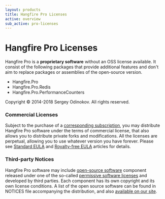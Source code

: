 ```yaml
---
layout: products
title: Hangfire Pro Licenses
active: overview
sub_active: pro-licenses
---
```


<h1 class="page-header">Hangfire Pro Licenses</h1>

Hangfire Pro is a **proprietary software** without an OSS license available. It consist of the following packages that provide additional features and don't aim to replace packages or assemblies of the open-source version.

* Hangfire.Pro
* Hangfire.Pro.Redis
* Hangfire.Pro.PerformanceCounters

Copyright &copy; 2014-2018 Sergey Odinokov. All rights reserved.

### Commercial Licenses

Subject to the purchase of a [corresponding subscription](/pricing/), you may distribute Hangfire Pro software under the terms of commercial license, that also allows you to distribute private forks and modifications. All the licenses are perpetual, allowing you to use whatever version you have forever.
Please see [Standard EULA](/licensing/standard.html) and [Royalty-free EULA](/licensing/royalty-free.html) articles for details.

### Third-party Notices

Hangfire Pro software may include [open-source software](https://en.wikipedia.org/wiki/Open-source_software) component released under one of the so-called [permissive software licenses](https://en.wikipedia.org/wiki/Permissive_software_licence) and developed by third parties. Each component has its own copyright and its own license conditions. A list of the open source software can be found in NOTICES file accompanying the distribution, and also [available on our site](/licensing/third-party.html).
